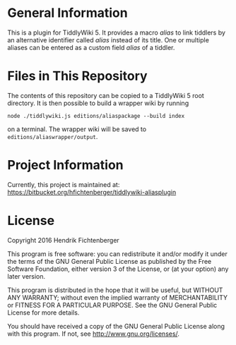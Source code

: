 # General Information

This is a plugin for TiddlyWiki 5. It provides a macro *alias* to link tiddlers
by an alternative identifier called *alias* instead of its title. One or
multiple aliases can be entered as a custom field *alias* of a tiddler.

# Files in This Repository
The contents of this repository can be copied to a TiddlyWiki 5 root directory.
It is then possible to build a wrapper wiki by running

    node ./tiddlywiki.js editions/aliaspackage --build index

on a terminal. The wrapper wiki will be saved to `editions/aliaswrapper/output`.

# Project Information
Currently, this project is maintained at:
https://bitbucket.org/hfichtenberger/tiddlywiki-aliasplugin

# License
Copyright 2016 Hendrik Fichtenberger

This program is free software: you can redistribute it and/or modify
it under the terms of the GNU General Public License as published by
the Free Software Foundation, either version 3 of the License, or
(at your option) any later version.

This program is distributed in the hope that it will be useful,
but WITHOUT ANY WARRANTY; without even the implied warranty of
MERCHANTABILITY or FITNESS FOR A PARTICULAR PURPOSE.  See the
GNU General Public License for more details.

You should have received a copy of the GNU General Public License
along with this program.  If not, see <http://www.gnu.org/licenses/>.
